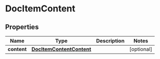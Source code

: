 

# DocItemContent


## Properties

| Name | Type | Description | Notes |
|------------ | ------------- | ------------- | -------------|
|**content** | [**DocItemContentContent**](DocItemContentContent.md) |  |  [optional] |



